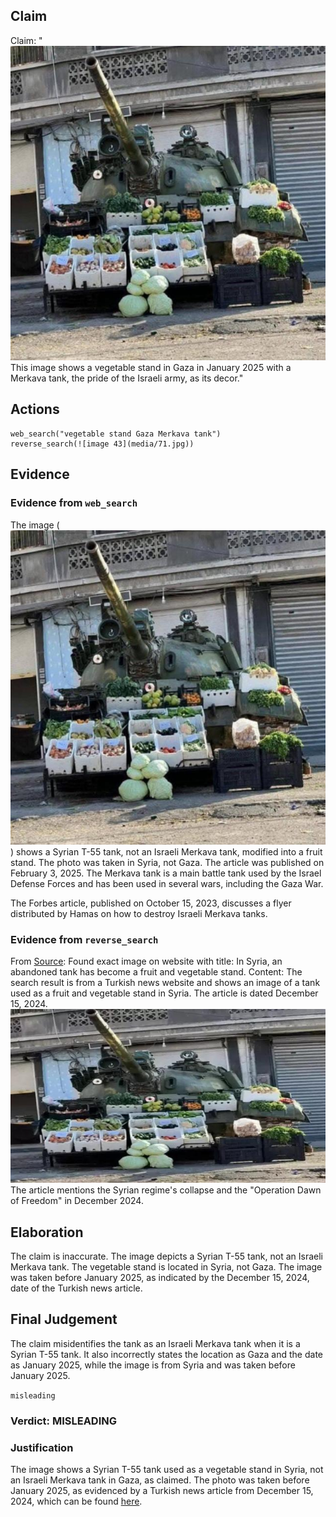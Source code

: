 ## Claim
Claim: "![image 43](media/71.jpg) This image shows a vegetable stand in Gaza in January 2025 with a Merkava tank, the pride of the Israeli army, as its decor."

## Actions
```
web_search("vegetable stand Gaza Merkava tank")
reverse_search(![image 43](media/71.jpg))
```

## Evidence
### Evidence from `web_search`
The image (![image 43](media/71.jpg)) shows a Syrian T-55 tank, not an Israeli Merkava tank, modified into a fruit stand. The photo was taken in Syria, not Gaza. The article was published on February 3, 2025. The Merkava tank is a main battle tank used by the Israel Defense Forces and has been used in several wars, including the Gaza War.

The Forbes article, published on October 15, 2023, discusses a flyer distributed by Hamas on how to destroy Israeli Merkava tanks.


### Evidence from `reverse_search`
From [Source](https://en.haberler.com/in-syria-an-abandoned-tank-has-become-a-fruit-and-2027395/): Found exact image on website with title: In Syria, an abandoned tank has become a fruit and vegetable stand.
Content: The search result is from a Turkish news website and shows an image of a tank used as a fruit and vegetable stand in Syria. The article is dated December 15, 2024. ![image 2101](media/2025-07-20_10-59-1753009194-040967.jpg) The article mentions the Syrian regime's collapse and the "Operation Dawn of Freedom" in December 2024.


## Elaboration
The claim is inaccurate. The image depicts a Syrian T-55 tank, not an Israeli Merkava tank. The vegetable stand is located in Syria, not Gaza. The image was taken before January 2025, as indicated by the December 15, 2024, date of the Turkish news article.


## Final Judgement
The claim misidentifies the tank as an Israeli Merkava tank when it is a Syrian T-55 tank. It also incorrectly states the location as Gaza and the date as January 2025, while the image is from Syria and was taken before January 2025.

`misleading`

### Verdict: MISLEADING

### Justification
The image shows a Syrian T-55 tank used as a vegetable stand in Syria, not an Israeli Merkava tank in Gaza, as claimed. The photo was taken before January 2025, as evidenced by a Turkish news article from December 15, 2024, which can be found [here](https://en.haberler.com/in-syria-an-abandoned-tank-has-become-a-fruit-and-2027395/).
